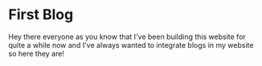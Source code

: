 # First Blog

Hey there everyone as you know that I've been building this website for quite a while now and I've always wanted to integrate blogs in my website so here they are!